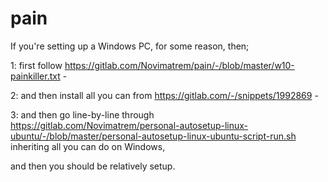 # pain

If you're setting up a Windows PC, for some reason, then;

1: first follow https://gitlab.com/Novimatrem/pain/-/blob/master/w10-painkiller.txt - 

2: and then install all you can from https://gitlab.com/-/snippets/1992869 -

3: and then go line-by-line through https://gitlab.com/Novimatrem/personal-autosetup-linux-ubuntu/-/blob/master/personal-autosetup-linux-ubuntu-script-run.sh inheriting all you can do on Windows,

and then you should be relatively setup.


